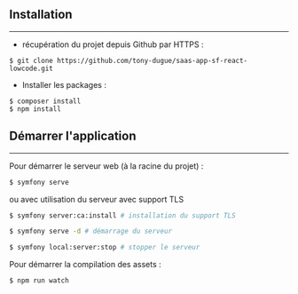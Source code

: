 ## Installation
***

- récupération du projet depuis Github par HTTPS :

```shell script
$ git clone https://github.com/tony-dugue/saas-app-sf-react-lowcode.git
```

- Installer les packages :

```shell script
$ composer install
$ npm install
```

## Démarrer l'application
***

Pour démarrer le serveur web (à la racine du projet) :
```sh
$ symfony serve
```
ou avec utilisation du serveur avec support TLS

```sh
$ symfony server:ca:install # installation du support TLS
```

```sh
$ symfony serve -d # démarrage du serveur
```

```sh
$ symfony local:server:stop # stopper le serveur
```

Pour démarrer la compilation des assets :
```sh
$ npm run watch
```
